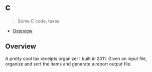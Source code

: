 # c

> Some C code, taxes

* [Overview](#overview)

<a name="overview"></a>
## Overview
A pretty cool tax receipts organizer I built in 2011. Given an input file, organize and sort the items and generate a report output file.

